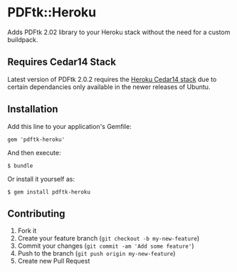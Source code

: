 # PDFtk::Heroku

Adds PDFtk 2.02 library to your Heroku stack without the need for a custom buildpack.

## Requires Cedar14 Stack

Latest version of PDFtk 2.0.2 requires the [Heroku Cedar14 stack](https://blog.heroku.com/archives/2014/8/19/cedar-14-public-beta) due to certain dependancies only available in the newer releases of Ubuntu.

## Installation

Add this line to your application's Gemfile:

    gem 'pdftk-heroku'

And then execute:

    $ bundle

Or install it yourself as:

    $ gem install pdftk-heroku

## Contributing

1. Fork it
2. Create your feature branch (`git checkout -b my-new-feature`)
3. Commit your changes (`git commit -am 'Add some feature'`)
4. Push to the branch (`git push origin my-new-feature`)
5. Create new Pull Request
